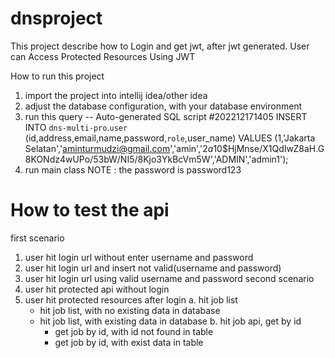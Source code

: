 # dnsproject
This project describe how to Login and get jwt, after jwt generated. User can Access Protected Resources Using JWT

How to run this project
1. import the project into intellij idea/other idea
2. adjust the database configuration, with your database environment
3. run this query 
--  Auto-generated SQL script #202212171405
INSERT INTO `dns-multi-pro`.`user` (id,address,email,name,password,`role`,user_name)
VALUES (1,'Jakarta Selatan','aminturmudzi@gmail.com','amin','$2a$10$HjMnse/X1QdIwZ8aH.G8KONdz4wUPo/53bW/NI5/8Kjo3YkBcVm5W','ADMIN','admin1');
4. run main class
NOTE : the password is password123
# How to test the api
first scenario
1. user hit login url without enter username and password
2. user hit login url and insert not valid(username and password)
3. user hit login url using valid username and password
second scenario
1. user hit protected api without login
2. user hit protected resources  after login
   a. hit job list 
   - hit job list, with no existing data in database
   - hit job list, with existing data in database
   b. hit job api, get by id
   		- get job by id, with id not found in table
      - get job by id, with exist data in table

